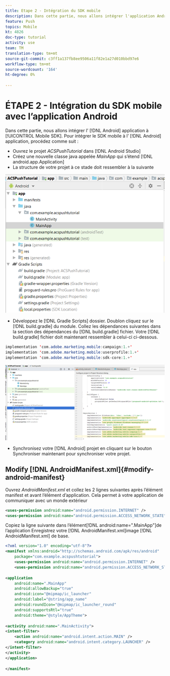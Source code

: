 ```yaml
---
title: Etape 2 - Intégration du SDK mobile
description: Dans cette partie, nous allons intégrer l'application Android à Mobile SDK. Pour intégrer le SDK mobile à l’application Android
feature: Push
topics: Mobile
kt: 4826
doc-type: tutorial
activity: use
team: TM
translation-type: tm+mt
source-git-commit: c3ff1a137fb8ee9506a11f82e1a27d010bbd97e6
workflow-type: tm+mt
source-wordcount: '164'
ht-degree: 0%

---
```


# ÉTAPE 2 - Intégration du SDK  mobile avec l’application Android

Dans cette partie, nous allons intégrer l’ [!DNL Android] application à [!UICONTROL Mobile SDK]. Pour intégrer le SDK  mobile à l’ [!DNL Android] application, procédez comme suit :

* Ouvrez le projet *ACSPushTutorial* dans [!DNL Android Studio]
* Créez une nouvelle classe java appelée *MainApp* qui s’étend [!DNL android.app.Application]
* La structure de votre projet à ce stade doit ressembler à la suivante

![application principale](assets/android-main-app.PNG)

* Développez le [!DNL Gradle Scripts] dossier. Doublon cliquez sur le [!DNL build.gradle] du module. Collez les dépendances suivantes dans la section des dépendances du [!DNL build.gradle] fichier. Votre [!DNL build.gradle] fichier doit maintenant ressembler à celui-ci ci-dessous.

```java
implementation 'com.adobe.marketing.mobile:campaign:1.+'
implementation 'com.adobe.marketing.mobile:userprofile:1.+'
implementation 'com.adobe.marketing.mobile:sdk-core:1.+'
```

![niveau module](assets/module-build-gradle.PNG)

* Synchronisez votre [!DNL Android] projet en cliquant sur le bouton Synchroniser maintenant pour synchroniser votre projet.

## Modify [!DNL AndroidManifest.xml]{#modify-android-manifest}

Ouvrez *AndroidManifest.xml* et collez les 2 lignes suivantes après l’élément manifest et avant l’élément d’application. Cela permet à votre application de communiquer avec un monde extérieur

```xml
<uses-permission android:name="android.permission.INTERNET" />
<uses-permission android:name="android.permission.ACCESS_NETWORK_STATE" />
```

Copiez la ligne suivante dans l’élément[!DNL android:name=".MainApp"]de l’application Enregistrez votre [!DNL AndroidManifest.xml]image [!DNL AndroidManifest.xml] de base.

```xml
<?xml version="1.0" encoding="utf-8"?>
<manifest xmlns:android="http://schemas.android.com/apk/res/android"
    package="com.example.acspushtutorial">
    <uses-permission android:name="android.permission.INTERNET" />
    <uses-permission android:name="android.permission.ACCESS_NETWORK_STATE" />

<application
    android:name=".MainApp"
    android:allowBackup="true"
    android:icon="@mipmap/ic_launcher"
    android:label="@string/app_name"
    android:roundIcon="@mipmap/ic_launcher_round"
    android:supportsRtl="true"
    android:theme="@style/AppTheme">

<activity android:name=".MainActivity">
<intent-filter>
    <action android:name="android.intent.action.MAIN" />
    <category android:name="android.intent.category.LAUNCHER" />
</intent-filter>
</activity>
</application>

</manifest>
```
